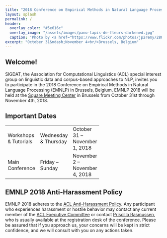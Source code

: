 ```yaml
---
title: "2018 Conference on Empirical Methods in Natural Language Processing"
layout: splash
permalink: /
header:
  overlay_color: "#5e616c"
  overlay_image: "/assets/images/pano-tapis-de-fleurs-darkened.jpg"
  caption: 'Photo by <a href="https://www.flickr.com/photos/jp2remy/28859979631/">Jean Paul Remy</a> / <a href="https://creativecommons.org/licenses/by-nc-nd/2.0/">CC BY-NC-ND 2.0</a>'
excerpt: "October 31&ndash;November 4<br/>Brussels, Belgium"
---
```


<!-- <h2>News</h2> -->

<h2>Welcome!</h2>

SIGDAT, the Association for Computational Linguistics (ACL) special interest group on linguistic data and corpus-based approaches to NLP, invites you to participate in the 2018 Conference on Empirical Methods in Natural Language Processing (EMNLP) in Brussels, Belgium. EMNLP 2018 will be held at the [Square Meeting Center](http://square-brussels.com) in Brussels from October 31st through November 4th, 2018.

<h2>Important Dates</h2>

<table style="width: 60%">
    <tbody>
        <tr>
            <td>Workshops &amp; Tutorials</td>
            <td>Wednesday &amp; Thursday</td>
            <td>October 31 &ndash; November 1, 2018</td>
        </tr>    
        <tr>
            <td>Main Conference</td>
            <td>Friday &ndash; Sunday</td>
            <td>November 2 &ndash; November 4, 2018</td>
        </tr>
    </tbody>
</table>

<h2>EMNLP 2018 Anti-Harassment Policy</h2>
EMNLP 2018 adheres to the <a href="https://www.aclweb.org/adminwiki/index.php?title=Anti-Harassment_Policy">ACL Anti-Harassment Policy</a>. Any participant who experiences harassment or hostile behavior may contact any current member of the <a href="https://www.aclweb.org/portal/about">ACL Executive Committee</a> or contact <a href="mailto:acl@aclweb.org">Priscilla Rasmussen</a>, who is usually available at the registration desk of the conference. Please be assured that if you approach us, your concerns will be kept in strict confidence, and we will consult with you on any actions taken.
